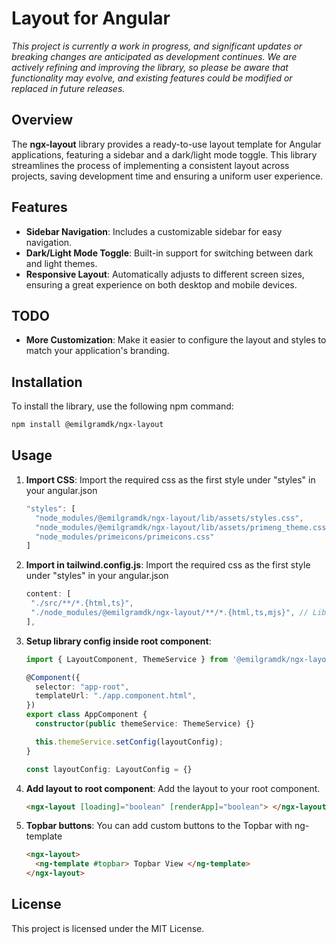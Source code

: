 # Layout for Angular

_This project is currently a work in progress, and significant updates or breaking changes are anticipated as development continues. We are actively refining and improving the library, so please be aware that functionality may evolve, and existing features could be modified or replaced in future releases._

## Overview

The **ngx-layout** library provides a ready-to-use layout template for Angular applications, featuring a sidebar and a dark/light mode toggle. This library streamlines the process of implementing a consistent layout across projects, saving development time and ensuring a uniform user experience.

## Features

- **Sidebar Navigation**: Includes a customizable sidebar for easy navigation.
- **Dark/Light Mode Toggle**: Built-in support for switching between dark and light themes.
- **Responsive Layout**: Automatically adjusts to different screen sizes, ensuring a great experience on both desktop and mobile devices.

## TODO

- **More Customization**: Make it easier to configure the layout and styles to match your application's branding.

## Installation

To install the library, use the following npm command:

```bash
npm install @emilgramdk/ngx-layout
```

## Usage

1. **Import CSS**: Import the required css as the first style under "styles" in your angular.json

   ```typescript
   "styles": [
     "node_modules/@emilgramdk/ngx-layout/lib/assets/styles.css",
     "node_modules/@emilgramdk/ngx-layout/lib/assets/primeng_theme.css",
     "node_modules/primeicons/primeicons.css"
   ]
   ```

2. **Import in tailwind.config.js**: Import the required css as the first style under "styles" in your angular.json

   ```typescript
   content: [
    "./src/**/*.{html,ts}",
    "./node_modules/@emilgramdk/ngx-layout/**/*.{html,ts,mjs}", // Library components
   ],
   ```

3. **Setup library config inside root component**:

   ```typescript
   import { LayoutComponent, ThemeService } from '@emilgramdk/ngx-layout';

   @Component({
     selector: "app-root",
     templateUrl: "./app.component.html",
   })
   export class AppComponent {
     constructor(public themeService: ThemeService) {}

     this.themeService.setConfig(layoutConfig);
   }

   const layoutConfig: LayoutConfig = {}
   ```

4. **Add layout to root component**: Add the layout to your root component.

   ```html
   <ngx-layout [loading]="boolean" [renderApp]="boolean"> </ngx-layout>
   ```

5. **Topbar buttons**: You can add custom buttons to the Topbar with ng-template
   ```html
   <ngx-layout>
     <ng-template #topbar> Topbar View </ng-template>
   </ngx-layout>
   ```

## License

This project is licensed under the MIT License.
